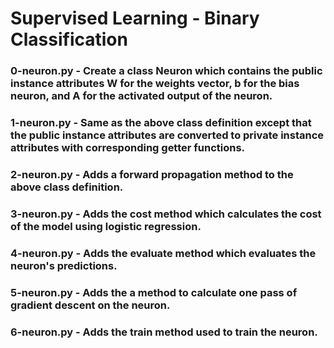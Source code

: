 # Supervised Learning - Binary Classification

### 0-neuron.py - Create a class Neuron which contains the public instance attributes W for the weights vector, b for the bias neuron, and A for the activated output of the neuron.

### 1-neuron.py - Same as the above class definition except that the public instance attributes are converted to private instance attributes with corresponding getter functions.

### 2-neuron.py - Adds a forward propagation method to the above class definition.

### 3-neuron.py - Adds the cost method which calculates the cost of the model using logistic regression.

### 4-neuron.py - Adds the evaluate method which evaluates the neuron's predictions.

### 5-neuron.py - Adds the a method to calculate one pass of gradient descent on the neuron.

### 6-neuron.py - Adds the train method used to train the neuron.
